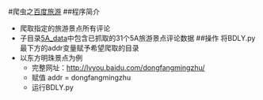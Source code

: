 #爬虫之[百度旅游](http://lvyou.baidu.com/)
##程序简介
* 爬取指定的旅游景点所有评论
* 子目录[5A_data](5A_data)中包含已抓取的31个5A旅游景点评论数据
##操作
将BDLY.py最下方的addr变量赋予希望爬取的目录
* 以东方明珠景点为例
	* 完整网址：http://lvyou.baidu.com/dongfangmingzhu/
	* 赋值 addr = dongfangmingzhu
	* 运行BDLY.py